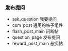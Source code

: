 ### 发布提问

- ask_question 我要提问
- com_post 通用的帖子组件
- flash_post_main 闪断帖
- question_page 发布提问
- reward_post_main 悬赏帖
